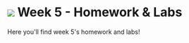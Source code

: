 # ![](https://ga-dash.s3.amazonaws.com/production/assets/logo-9f88ae6c9c3871690e33280fcf557f33.png) Week 5 - Homework & Labs


Here you'll find week 5's homework and labs!